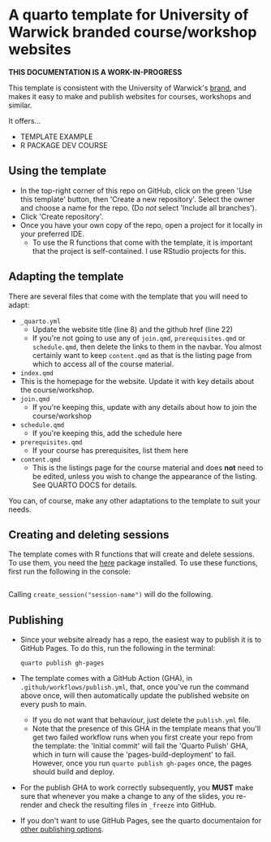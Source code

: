 # A quarto template for University of Warwick branded course/workshop websites

**THIS DOCUMENTATION IS A WORK-IN-PROGRESS**

This template is consistent with the University of Warwick's [brand](https://warwick.ac.uk/about/brand/), and makes it easy to make and publish websites for courses, workshops and similar.

It offers...

- TEMPLATE EXAMPLE
- R PACKAGE DEV COURSE

## Using the template
- In the top-right corner of this repo on GitHub, click on the green 'Use this template' button, then 'Create a new repository'. Select the owner and choose a name for the repo. (Do *not* select 'Include all branches').
- Click 'Create repository'.
- Once you have your own copy of the repo, open a project for it locally in your preferred IDE.
  - To use the R functions that come with the template, it is important that the project is self-contained. I use RStudio projects for this.

## Adapting the template
There are several files that come with the template that you will need to adapt:

- `_quarto.yml`
  - Update the website title (line 8) and the github href (line 22)
  - If you're not going to use any of `join.qmd`, `prerequisites.qmd` or `schedule.qmd`, then delete the links to them in the navbar. You almost certainly want to keep `content.qmd` as that is the listing page from which to access all of the course material.
-  `index.qmd`
  - This is the homepage for the website. Update it with key details about the course/workshop.
- `join.qmd`
  - If you're keeping this, update with any details about how to join the course/workshop
- `schedule.qmd`
  - If you're keeping this, add the schedule here
- `prerequisites.qmd`
  - If your course has prerequisites, list them here
- `content.qmd`
  - This is the listings page for the course material and does **not** need to be edited, unless you wish to change the appearance of the listing. See QUARTO DOCS for details.
  
You can, of course, make any other adaptations to the template to suit your needs.

## Creating and deleting sessions

The template comes with R functions that will create and delete sessions.
To use them, you need the [here](https://here.r-lib.org) package installed.
To use these functions, first run the following in the console:

```{.r}

```

Calling `create_session("session-name")` will do the following.

## Publishing

- Since your website already has a repo, the easiest way to publish it is to GitHub Pages. To do this, run the following in the terminal:

  ```
  quarto publish gh-pages
  ```

- The template comes with a GitHub Action (GHA), in `.github/workflows/publish.yml`, that, once you've run the command above once, will then automatically update the published website on every push to main.

  - If you do not want that behaviour, just delete the `publish.yml` file.
  - Note that the presence of this GHA in the template means that you'll get two failed workflow runs when you first create your repo from the template: the 'Initial commit' will fail the 'Quarto Pulish' GHA, which in turn will cause the 'pages-build-deployment' to fail. However, once you run `quarto publish gh-pages` once, the pages should build and deploy.
- For the publish GHA to work correctly subsequently, you **MUST** make sure that whenever you make a change to any of the slides, you re-render and check the resulting files in `_freeze` into GitHub.
- If you don't want to use GitHub Pages, see the quarto documentaion for [other publishing options](https://quarto.org/docs/publishing/).
